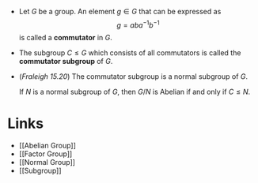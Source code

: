 * Let $G$ be a group. An element $g\in G$ that can be expressed as 
  $$
  g=aba^{-1}b^{-1}
  $$
  is called a **commutator** in $G$.
* The subgroup $C\le G$ which consists of all commutators is called the **commutator subgroup** of $G$.
* (*Fraleigh 15.20*) The commutator subgroup is a normal subgroup of $G$. 
  
  If $N$ is a normal subgroup of $G$, then $G/N$ is Abelian if and only if $C\le N$.
# Links
* [[Abelian Group]]
* [[Factor Group]]
* [[Normal Group]]
* [[Subgroup]]
